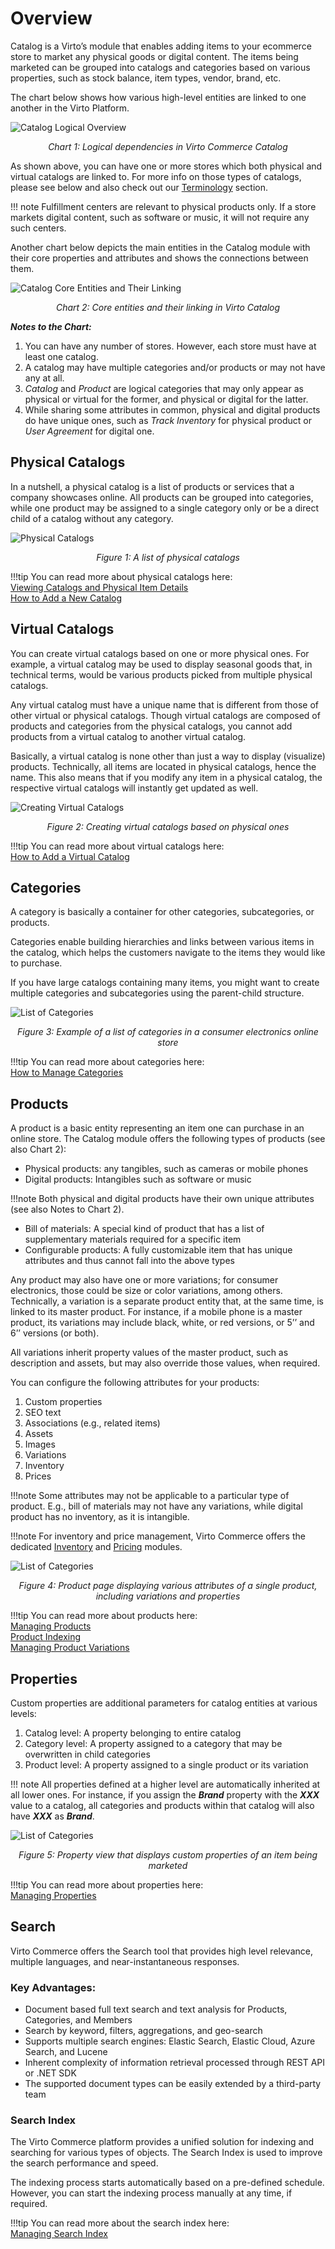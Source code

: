 # Overview

Catalog is a Virto’s module that enables adding items to your ecommerce store to market any physical goods or digital content. The items being marketed can be grouped into catalogs and categories based on various properties, such as stock balance, item types, vendor, brand, etc.

The chart below shows how various high-level entities are linked to one another in the Virto Platform.

![Catalog Logical Overview](./media/overview/01_catalog_logical_overview_chart.png)
<p align=center><i>Chart 1: Logical dependencies in Virto Commerce Catalog</i></p>

As shown above, you can have one or more stores which both physical and virtual catalogs are linked to. For more info on those types of catalogs, please see below and also check out our [Terminology](glossary.md) section.

!!! note
	Fulfillment centers are relevant to physical products only. If a store markets digital content, such as software or music, it will not require any such centers.

Another chart below depicts the main entities in the Catalog module with their core properties and attributes and shows the connections between them.

![Catalog Core Entities and Their Linking](./media/overview/02_catalog_overview_chart_AK.png)
<p align=center><i>Chart 2: Core entities and their linking in Virto Catalog</i></p>

***Notes to the Chart:***

1.	You can have any number of stores. However, each store must have at least one catalog.
2.	A catalog may have multiple categories and/or products or may not have any at all.
3.	*Catalog* and *Product* are logical categories that may only appear as physical or virtual for the former, and physical or digital for the latter.
4.	While sharing some attributes in common, physical and digital products do have unique ones, such as *Track Inventory* for physical product or *User Agreement* for digital one.

## Physical Catalogs

In a nutshell, a physical catalog is a list of products or services that a company showcases online. All products can be grouped into categories, while one product may be assigned to a single category only or be a direct child of a catalog without any category.

![Physical Catalogs](./media/overview/03_catalog_list_of_physical_catalogs.png)
<p align=center><i>Figure 1: A list of physical catalogs</i></p>

!!!tip
	You can read more about physical catalogs here:<br>
	[Viewing Catalogs and Physical Item Details](view-catalogs-and-physical-items.md)<br>
	[How to Add a New Catalog](add-new-catalog.md)

## Virtual Catalogs

You can create virtual catalogs based on one or more physical ones. For example, a virtual catalog may be used to display seasonal goods that, in technical terms, would be various products picked from multiple physical catalogs.

Any virtual catalog must have a unique name that is different from those of other virtual or physical catalogs. Though virtual catalogs are composed of products and categories from the physical catalogs, you cannot add products from a virtual catalog to another virtual catalog.

Basically, a virtual catalog is none other than just a way to display (visualize) products. Technically, all items are located in physical catalogs, hence the name. This also means that if you modify any item in a physical catalog, the respective virtual catalogs will instantly get updated as well.

![Creating Virtual Catalogs](./media/overview/04_catalog_creating_virtual_catalogs.png)
<p align=center><i>Figure 2: Creating virtual catalogs based on physical ones</i></p>

!!!tip
	You can read more about virtual catalogs here:	
	[How to Add a Virtual Catalog](add-virtual-catalog.md)

## Categories

A category is basically a container for other categories, subcategories, or products.

Categories enable building hierarchies and links between various items in the catalog, which helps the customers navigate to the items they would like to purchase.

If you have large catalogs containing many items, you might want to create multiple categories and subcategories using the parent-child structure.

![List of Categories](./media/overview/05_catalog_categories.png)
<p align=center><i>Figure 3: Example of a list of categories in a consumer electronics online store</i></p>

!!!tip
	You can read more about categories here:<br>
	[How to Manage Categories](managing-categories.md)

## Products

A product is a basic entity representing an item one can purchase in an online store. The Catalog module offers the following types of products (see also Chart 2): 

- Physical products: any tangibles, such as cameras or mobile phones
- Digital products: Intangibles such as software or music

!!!note
	Both physical and digital products have their own unique attributes (see also Notes to Chart 2).

- Bill of materials: A special kind of product that has a list of supplementary materials required for a specific item
- Configurable products: A fully customizable item that has unique attributes and thus cannot fall into the above types

Any product may also have one or more variations; for consumer electronics, those could be size or color variations, among others. Technically, a variation is a separate product entity that, at the same time, is linked to its master product. For instance, if a mobile phone is a master product, its variations may include black, white, or red versions, or 5’’ and 6’’ versions (or both).

All variations inherit property values of the master product, such as description and assets, but may also override those values, when required.

You can configure the following attributes for your products:

1.	Custom properties
2.	SEO text
3.	Associations (e.g., related items)
4.	Assets 
5.	Images
6.	Variations  
7.	Inventory  
8.	Prices

!!!note
	Some attributes may not be applicable to a particular type of product. E.g., bill of materials may not have any variations, while digital product has no inventory, as it is intangible.

!!!note
	For inventory and price management, Virto Commerce offers the dedicated [Inventory](https://virtocommerce.com/docs/latest/modules/inventory/) and [Pricing](https://virtocommerce.com/docs/latest/modules/pricing/) modules.<!--- fix links! -->

![List of Categories](./media/overview/06_catalog_product_profile_attributes.png)
<p align=center><i>Figure 4: Product page displaying various attributes of a single product, including variations and properties</i></p>

!!!tip
	You can read more about products here:<br>
	[Managing Products](managing-products.md)<br>
	[Product Indexing](product-indexing.md)<br>
	[Managing Product Variations](managing-productt-variations.md)

## Properties

Custom properties are additional parameters for catalog entities at various levels:

1.	Catalog level: A property belonging to entire catalog
2.	Category level: A property assigned to a category that may be overwritten in child categories
3.	Product level: A property assigned to a single product or its variation

!!! note
	All properties defined at a higher level are automatically inherited at all lower ones. For instance, if you assign the ***Brand*** property with the ***XXX*** value to a catalog, all categories and products within that catalog will also have ***XXX*** as ***Brand***.

![List of Categories](./media/overview/08_catalog_product_properties_arrow.png)
<p align=center><i>Figure 5: Property view that displays custom properties of an item being marketed</i></p>

!!!tip
	You can read more about properties here:<br>
	[Managing Properties](managing-properties.md)

## Search

Virto Commerce offers the Search tool that provides high level relevance, multiple languages, and near-instantaneous responses.

### Key Advantages:
- Document based full text search and text analysis for Products, Categories, and Members   
- Search by keyword, filters, aggregations, and geo-search  
- Supports multiple search engines: Elastic Search, Elastic Cloud, Azure Search, and Lucene
- Inherent complexity of information retrieval processed through REST API or .NET SDK
- The supported document types can be easily extended by a third-party team

### Search Index

The Virto Commerce platform provides a unified solution for indexing and searching for various types of objects. The Search Index is used to improve the search performance and speed.

The indexing process starts automatically based on a pre-defined schedule. However, you can start the indexing process manually at any time, if required.

!!!tip
	You can read more about the search index here:<br>
	[Managing Search Index](managing-search-index.md)
